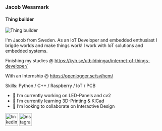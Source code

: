 ### Jacob Wessmark
#### Thing builder
![Thing builder](https://i.postimg.cc/1XmHxcwT/banner.png)

I'm Jacob from Sweden. 
As an IoT Developer and embedded enthusiast I brigde worlds and make things work! 
I work with IoT solutions and embedded systems. 

Finishing my studies @ https://kyh.se/utbildningar/internet-of-things-developer/

With an Internship @ https://openlogger.se/sv/hem/

Skills: Python / C++ / Raspberry / IoT / PCB 

- 🔭 I’m currently working on LED-Panels and cv2 
- 🌱 I’m currently learning 3D-Printing & KiCad
- 👯 I’m looking to collaborate on Interactive Design 


[<img src='https://cdn.jsdelivr.net/npm/simple-icons@3.0.1/icons/linkedin.svg' alt='linkedin' height='40'>](https://www.linkedin.com/in/jacob-wessmark-a00063249/)  [<img src='https://cdn.jsdelivr.net/npm/simple-icons@3.0.1/icons/instagram.svg' alt='instagram' height='40'>](https://www.instagram.com/jacobwessmark/)  


